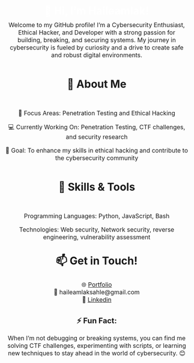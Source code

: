 <div align="center">
<h1 style="color: white; font-weight: bold; margin: 10px;" >👋 Hi, I’m Haileamlak!</h1>
<p style="font-size: 16px; margin:10px;">
Welcome to my GitHub profile! I’m a Cybersecurity Enthusiast, Ethical Hacker, and Developer with a strong passion for building, breaking, and securing systems. My journey in cybersecurity is fueled by curiosity and a drive to create safe and robust digital environments.
</p>
<h1 style="line-height: 2.5; margin: 32px;">
🚀 About Me
</h1>

<p style="font-size: 16px;">
🌟 Focus Areas: Penetration Testing and Ethical Hacking
</p>

<p style="font-size: 16px;">
💻 Currently Working On: Penetration Testing, CTF challenges, and security research
</p>

<p style="font-size: 16px;">
🎯 Goal: To enhance my skills in ethical hacking and contribute to the cybersecurity community
</p>

<h1 style="line-height: 2.5; margin: 32px;">
🔧 Skills & Tools
</h1>

<p style="font-size: 16px; ">
Programming Languages: Python, JavaScript, Bash
</p>

<p style="font-size: 16px;">
Technologies: Web security, Network security, reverse engineering, vulnerability assessment
</p>

<h1 style="line-height: 1.5; margin: 32px">
📫 Get in Touch!
</h1>

<p style="font-size: 16px;">
🌐 <a href="https://haileamlaksahle.netlify.app/" target="_blank" style="font-size: 16px;">Portfolio</a><br>
📧 <span style="font-size: 16px;" >haileamlaksahle@gmail.com</span><br>
💼 <a href="https://www.linkedin.com/in/haileamlak-sahle-80986b269" target="_blank" style="font-size: 16px;">Linkedin</a>
</p>

<h2 style="font-size: 20px; margin-top: 32px; margin-bottom: 5px;">
⚡ Fun Fact:
</h2>

<p style="font-size: 16px;">
When I’m not debugging or breaking systems, you can find me solving CTF challenges, experimenting with scripts, or learning new techniques to stay ahead in the world of cybersecurity. 😊
</p>
</div>
